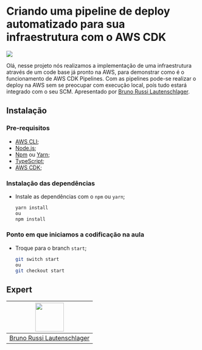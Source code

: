 # Criando uma pipeline de deploy automatizado para sua infraestrutura com o AWS CDK

<img
    src="https://storage.googleapis.com/golden-wind/experts-club/capa-github.svg"
/>

Olá, nesse projeto nós realizamos a implementação de uma infraestrutura através de um code base já pronto na AWS, para demonstrar como é o funcionamento de AWS CDK Pipelines. Com as pipelines pode-se realizar o deploy na AWS sem se preocupar com execução local, poís tudo estará integrado com o seu SCM. Apresentado por [Bruno Russi Lautenschlager][1].

## Instalação

### Pre-requisitos

- [AWS CLI](https://aws.amazon.com/pt/cli/);
- [Node.js](https://nodejs.org/en/);
- [Npm](https://docs.npmjs.com/downloading-and-installing-node-js-and-npm) ou [Yarn](https://yarnpkg.com/getting-started/install);
- [TypeScript](https://www.typescriptlang.org/download);
- [AWS CDK](https://docs.aws.amazon.com/cdk/latest/guide/getting_started.html#getting_started_install);

### Instalação das dependências

- Instale as dependências com o `npm` ou `yarn`;

  ```sh
  yarn install
  ou
  npm install
  ```

### Ponto em que iniciamos a codificação na aula

- Troque para o branch `start`;

  ```sh
  git switch start
  ou
  git checkout start
  ```

## Expert

| [<img src="https://github.com/brunoxd13.png" width="75px">][1] |
| :-: |
|[Bruno Russi Lautenschlager][1]|

[1]: https://linktr.ee/bruno_russi
